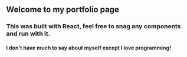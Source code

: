 

## Welcome to my portfolio page 

### This was built with React, feel free to snag any components and run with it.

#### I don't have much to say about myself except I love programming!